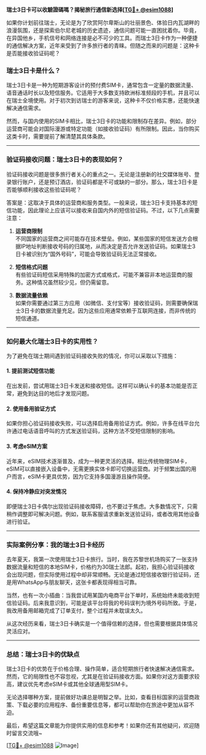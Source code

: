 **瑞士3日卡可以收驗證碼嗎？揭秘旅行通信新选择[[TG💪+ @esim1088](https://t.me/s/esim1088)]**

如果你计划前往瑞士，无论是为了欣赏阿尔卑斯山的壮丽景色、体验日内瓦湖畔的浪漫氛围，还是探索伯尔尼老城的历史遗迹，通信问题可能一直困扰着你。毕竟，在异国他乡，手机信号和网络连接是必不可少的工具。而瑞士3日卡作为一种便捷的通信解决方案，近年来受到了许多旅行者的青睐。但随之而来的问题是：这种卡是否能接收验证码呢？

### 瑞士3日卡是什么？

瑞士3日卡是一种为短期游客设计的预付费SIM卡，通常包含一定量的数据流量、语音通话时长以及短信服务。它适用于大多数支持欧洲标准频段的手机，并且可以在瑞士全境使用。对于初次到访瑞士的游客来说，这种卡不仅价格实惠，还能快速解决通信需求。

然而，与国内使用的SIM卡相比，瑞士3日卡的功能和限制存在差异。例如，部分运营商可能会对国际漫游或特定功能（如接收验证码）有所限制。因此，当你购买这类卡时，需要提前了解清楚其具体条款。

---

### 验证码接收问题：瑞士3日卡的表现如何？

验证码接收问题是很多旅行者关心的重点之一。无论是注册新的社交媒体账号、登录银行账户，还是预订酒店，验证码都是不可或缺的一部分。那么，瑞士3日卡是否能够顺利接收这些验证码呢？

答案是：这取决于具体的运营商和服务类型。一般来说，瑞士3日卡支持基本的短信功能，因此理论上应该可以接收来自国内外的短信验证码。不过，以下几点需要注意：

1. **运营商限制**  
   不同国家的运营商之间可能存在技术壁垒。例如，某些国家的短信发送方会根据IP地址判断接收号码的归属地，从而决定是否允许发送验证码。如果瑞士3日卡被识别为“国外号码”，可能会导致验证码无法正常接收。

2. **短信格式问题**  
   有些验证码短信采用特殊的加密方式或格式，可能不兼容非本地运营商的服务。这种情况虽然较少见，但仍需留意。

3. **数据流量依赖**  
   如果你需要通过第三方应用（如微信、支付宝等）接收验证码，则需要确保瑞士3日卡的数据流量充足。因为这些应用通常依赖于互联网连接，而非传统的短信通道。

---

### 如何最大化瑞士3日卡的实用性？

为了避免在瑞士期间遇到验证码接收失败的情况，你可以采取以下措施：

#### 1. 提前测试短信功能
在出发前，尝试用瑞士3日卡发送和接收短信。这样可以确认卡的基本功能是否正常，避免到达目的地后才发现问题。

#### 2. 使用备用验证方式
如果你担心验证码接收失败，可以选择启用备用验证方式。例如，许多在线平台允许通过电话语音呼叫的方式发送验证码，这种方法不受短信限制的影响。

#### 3. 考虑eSIM方案
近年来，eSIM技术逐渐普及，成为一种更灵活的选择。相比传统物理SIM卡，eSIM可以直接嵌入设备中，无需更换实体卡即可切换运营商。对于频繁出国的用户而言，eSIM卡更具优势，因为它支持多国漫游且操作简便。

#### 4. 保持冷静应对突发情况
即便瑞士3日卡偶尔出现验证码接收障碍，也不要过于焦虑。大多数情况下，只需稍作调整即可解决问题。例如，联系客服请求重新发送验证码，或者改用其他设备进行验证。

---

### 实际案例分享：我的瑞士3日卡经历

去年夏天，我第一次使用瑞士3日卡旅行。当时，我在苏黎世机场购买了一张支持数据流量和短信的本地SIM卡，价格约为30瑞士法郎。起初，我担心验证码接收会出现问题，但实际使用过程中却非常顺畅。无论是通过短信接收银行验证码，还是用WhatsApp与朋友聊天，这张卡都表现得相当可靠。

当然，也有一次小插曲：当我尝试用某国内电商平台下单时，系统始终未能收到短信验证码。后来我意识到，可能是该平台将我的号码误判为境外号码所致。于是，我改用备用邮箱完成了订单支付，整个过程并未耽误太久。

从这次经历来看，瑞士3日卡确实是一个值得信赖的选择，但也需要根据具体情况灵活应对。

---

### 总结：瑞士3日卡的优缺点

瑞士3日卡的优势在于价格合理、操作简单，适合短期旅行者快速解决通信需求。然而，它的局限性也不容忽视，尤其是在验证码接收方面。如果你对这方面要求较高，建议优先考虑eSIM卡或其他全球通用型SIM卡。

无论选择哪种方案，提前做好功课总是明智之举。比如，查看目标国家的运营商政策、下载必要的应用程序、备份重要信息等，都可以帮助你在旅途中更加从容不迫。

最后，希望这篇文章能为你提供实用的信息和参考！如果你还有其他疑问，欢迎随时留言交流哦~ 

[[TG💪+ @esim1088](https://t.me/s/esim1088) ![Image](https://i.postimg.cc/4NQfJmqS/Snipaste-2025-05-13-00-14-12.png)]